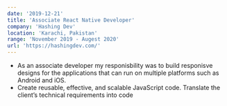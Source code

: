 ```yaml
---
date: '2019-12-21'
title: 'Associate React Native Developer'
company: 'Hashing Dev'
location: 'Karachi, Pakistan'
range: 'November 2019 - Augest 2020'
url: 'https://hashingdev.com/'
---
```


- As an associate developer my responisbility was to build responisve designs for the applications that can run on multiple platforms such as Android and iOS.
- Create reusable, effective, and scalable JavaScript code. Translate the client’s technical requirements into code
